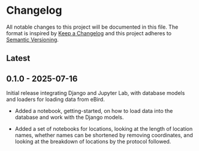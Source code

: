 # Changelog
All notable changes to this project will be documented in this file.
The format is inspired by [Keep a Changelog](https://keepachangelog.com/en/1.0.0/)
and this project adheres to [Semantic Versioning](https://semver.org/spec/v2.0.0.html).

## Latest

## 0.1.0 - 2025-07-16

Initial release integrating Django and Jupyter Lab, with database models and
loaders for loading data from eBird.

- Added a notebook, getting-started, on how to load data into the database and
  work with the Django models.

- Added a set of notebooks for locations, looking at the length of location names,
  whether names can be shortened by removing coordinates, and looking at the 
  breakdown of locations by the protocol followed.
